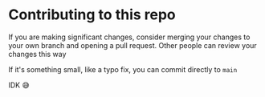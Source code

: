 # Contributing to this repo

If you are making significant changes, consider merging your changes to your own branch and opening a pull request. Other people can review your changes this way

If it's something small, like a typo fix, you can commit directly to `main`

IDK :sweat_smile:
